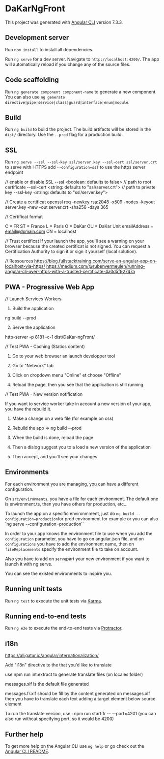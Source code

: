 # DaKarNgFront

This project was generated with [Angular CLI](https://github.com/angular/angular-cli) version 7.3.3.

## Development server

Run `npm install` to install all dependencies.  

Run `ng serve` for a dev server. Navigate to `http://localhost:4200/`. The app will automatically reload if you change any of the source files.

## Code scaffolding

Run `ng generate component component-name` to generate a new component. You can also use `ng generate directive|pipe|service|class|guard|interface|enum|module`.

## Build

Run `ng build` to build the project. The build artifacts will be stored in the `dist/` directory. Use the `--prod` flag for a production build.

## SSL
Run `ng serve --ssl --ssl-key ssl/server.key --ssl-cert ssl/server.crt` to serve with HTTPS
add `--configuration=ssl` to use the https server endpoint

// enable or disable SSL
--ssl <boolean: defaults to false>
// path to root certificate
--ssl-cert <string: defaults to "ssl/server.crt">
// path to private key
--ssl-key <string: defaults to "ssl/server.key">

// Create a certificat
openssl req -newkey rsa:2048 -x509 -nodes -keyout server.key -new -out server.crt -sha256 -days 365

// Certificat format

C = FR
ST = France
L = Paris
O = DaKar
OU = DaKar Unit
emailAddress = email@domain.com
CN = localhost

// Trust certificat
If your launch the app, you'll see a warning on your browser because the created certificat is not signed. You can request a Certification Authority to sign it or sign it yourself (local solution).

// Ressources
https://blog.fullstacktraining.com/serve-an-angular-app-on-localhost-via-https/
https://medium.com/@rubenvermeulen/running-angular-cli-over-https-with-a-trusted-certificate-4a0d5f92747a

## PWA - Progressive Web App

// Launch Services Workers

1) Build the application

ng build --prod

2) Serve the application

http-server -p 8181 -c-1 dist/DaKar-ngFront/

// Test PWA - Caching (Statics content)

1) Go to your web browser an launch developper tool

2) Go to "Network" tab

3) Click on dropdown menu "Online" et choose "Offline"

4) Reload the page, then you see that the application is still running

// Test PWA - New version notification

If you want to service worker take in account a new version of your app, you have the rebuild it.

1) Make a change on a web file (for example on css)

2) Rebuild the app => ng build --prod

3) When the build is done, reload the page

4) Then a dialog suggest you to a load a new version of the application

5) Then accept, and you'll see your changes

## Environments

For each environment you are managing, you can have a different configuration.

On `src/environments`, you have a file for each environment.
The default one is environment.ts, then you have others for production, etc...

To launch the app on a specific environmment, just do 
`ng build --configuration=production`for prod environment for example
or you can also `ng serve --configuration=production``

In order to your app knows the environment file to use when you add the `configuration` parameter, you have to go on angular.json file, and on `configurations` you have to add the environment name, then on `fileReplacements` specify the environment file to take on account. 

Also you have to add on `serve`part your new environment if you want to launch it with ng serve.

You can see the existed environments to inspire you. 


## Running unit tests

Run `ng test` to execute the unit tests via [Karma](https://karma-runner.github.io).

## Running end-to-end tests

Run `ng e2e` to execute the end-to-end tests via [Protractor](http://www.protractortest.org/).

## i18n

https://alligator.io/angular/internationalization/

Add "i18n" directive to the that you'd like to translate

use npm run int:extract to generate translate files (on locales folder)

messages.xlf is the default file generated

messages.fr.xlf should be fill by the content generated on messages.xlf
then you have to translate each text adding a target element below source element

To run the translate version, use : npm run start:fr -- --port=4201 (you can also run without specifying port, so it would be 4200)



## Further help

To get more help on the Angular CLI use `ng help` or go check out the [Angular CLI README](https://github.com/angular/angular-cli/blob/master/README.md).
